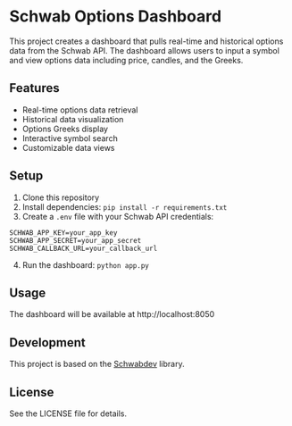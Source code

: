 # Schwab Options Dashboard

This project creates a dashboard that pulls real-time and historical options data from the Schwab API. The dashboard allows users to input a symbol and view options data including price, candles, and the Greeks.

## Features

- Real-time options data retrieval
- Historical data visualization
- Options Greeks display
- Interactive symbol search
- Customizable data views

## Setup

1. Clone this repository
2. Install dependencies: `pip install -r requirements.txt`
3. Create a `.env` file with your Schwab API credentials:
```
SCHWAB_APP_KEY=your_app_key
SCHWAB_APP_SECRET=your_app_secret
SCHWAB_CALLBACK_URL=your_callback_url
```
4. Run the dashboard: `python app.py`

## Usage

The dashboard will be available at http://localhost:8050

## Development

This project is based on the [Schwabdev](https://github.com/tylerebowers/Schwabdev) library.

## License

See the LICENSE file for details.
